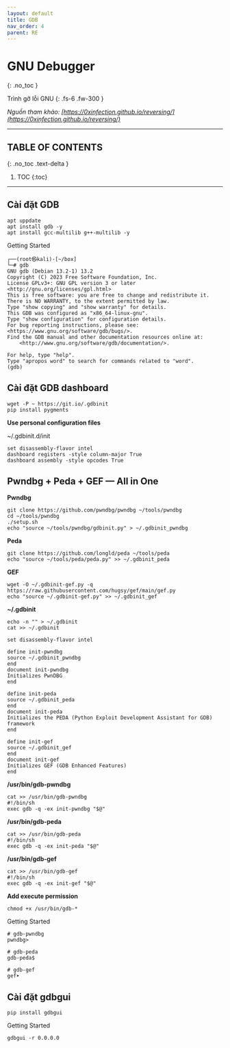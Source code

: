 ```yaml
---
layout: default
title: GDB
nav_order: 4
parent: RE
---
```


# GNU Debugger
{: .no_toc }

Trình gỡ lỗi GNU
{: .fs-6 .fw-300 }

_Nguồn tham khảo: [https://0xinfection.github.io/reversing/](https://0xinfection.github.io/reversing/)_

---

## TABLE OF CONTENTS
{: .no_toc .text-delta }

1. TOC
{:toc}

---

## Cài đặt GDB

```
apt uppdate
apt install gdb -y
apt install gcc-multilib g++-multilib -y
```

Getting Started

```
┌──(root㉿kali)-[~/box]
└─# gdb
GNU gdb (Debian 13.2-1) 13.2
Copyright (C) 2023 Free Software Foundation, Inc.
License GPLv3+: GNU GPL version 3 or later <http://gnu.org/licenses/gpl.html>
This is free software: you are free to change and redistribute it.
There is NO WARRANTY, to the extent permitted by law.
Type "show copying" and "show warranty" for details.
This GDB was configured as "x86_64-linux-gnu".
Type "show configuration" for configuration details.
For bug reporting instructions, please see:
<https://www.gnu.org/software/gdb/bugs/>.
Find the GDB manual and other documentation resources online at:
    <http://www.gnu.org/software/gdb/documentation/>.

For help, type "help".
Type "apropos word" to search for commands related to "word".
(gdb)
```

## Cài đặt GDB dashboard

```
wget -P ~ https://git.io/.gdbinit
pip install pygments
```

__Use personal configuration files__

~/.gdbinit.d/init
```
set disassembly-flavor intel
dashboard registers -style column-major True
dashboard assembly -style opcodes True
```

## Pwndbg + Peda + GEF — All in One

__Pwndbg__
```
git clone https://github.com/pwndbg/pwndbg ~/tools/pwndbg
cd ~/tools/pwndbg
./setup.sh
echo "source ~/tools/pwndbg/gdbinit.py" > ~/.gdbinit_pwndbg
```

__Peda__
```
git clone https://github.com/longld/peda ~/tools/peda
echo "source ~/tools/peda/peda.py" >> ~/.gdbinit_peda
```

__GEF__
```
wget -O ~/.gdbinit-gef.py -q https://raw.githubusercontent.com/hugsy/gef/main/gef.py
echo "source ~/.gdbinit-gef.py" >> ~/.gdbinit_gef
```

__~/.gdbinit__
```
echo -n "" > ~/.gdbinit
cat >> ~/.gdbinit

set disassembly-flavor intel

define init-pwndbg
source ~/.gdbinit_pwndbg
end
document init-pwndbg
Initializes PwnDBG
end

define init-peda
source ~/.gdbinit_peda
end
document init-peda
Initializes the PEDA (Python Exploit Development Assistant for GDB) framework
end

define init-gef
source ~/.gdbinit_gef
end
document init-gef
Initializes GEF (GDB Enhanced Features)
end
```

__/usr/bin/gdb-pwndbg__
```
cat >> /usr/bin/gdb-pwndbg
#!/bin/sh
exec gdb -q -ex init-pwndbg "$@"
```

__/usr/bin/gdb-peda__
```
cat >> /usr/bin/gdb-peda
#!/bin/sh
exec gdb -q -ex init-peda "$@"
```

__/usr/bin/gdb-gef__
```
cat >> /usr/bin/gdb-gef
#!/bin/sh
exec gdb -q -ex init-gef "$@"
```

__Add execute permission__
```
chmod +x /usr/bin/gdb-*
```

Getting Started
```
# gdb-pwndbg
pwndbg>

# gdb-peda
gdb-peda$

# gdb-gef
gef➤
```

## Cài đặt gdbgui

```
pip install gdbgui
```

Getting Started
```
gdbgui -r 0.0.0.0
```

